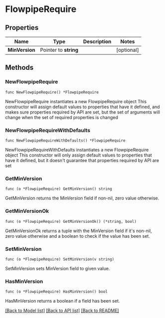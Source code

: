 # FlowpipeRequire

## Properties

Name | Type | Description | Notes
------------ | ------------- | ------------- | -------------
**MinVersion** | Pointer to **string** |  | [optional] 

## Methods

### NewFlowpipeRequire

`func NewFlowpipeRequire() *FlowpipeRequire`

NewFlowpipeRequire instantiates a new FlowpipeRequire object
This constructor will assign default values to properties that have it defined,
and makes sure properties required by API are set, but the set of arguments
will change when the set of required properties is changed

### NewFlowpipeRequireWithDefaults

`func NewFlowpipeRequireWithDefaults() *FlowpipeRequire`

NewFlowpipeRequireWithDefaults instantiates a new FlowpipeRequire object
This constructor will only assign default values to properties that have it defined,
but it doesn't guarantee that properties required by API are set

### GetMinVersion

`func (o *FlowpipeRequire) GetMinVersion() string`

GetMinVersion returns the MinVersion field if non-nil, zero value otherwise.

### GetMinVersionOk

`func (o *FlowpipeRequire) GetMinVersionOk() (*string, bool)`

GetMinVersionOk returns a tuple with the MinVersion field if it's non-nil, zero value otherwise
and a boolean to check if the value has been set.

### SetMinVersion

`func (o *FlowpipeRequire) SetMinVersion(v string)`

SetMinVersion sets MinVersion field to given value.

### HasMinVersion

`func (o *FlowpipeRequire) HasMinVersion() bool`

HasMinVersion returns a boolean if a field has been set.


[[Back to Model list]](../README.md#documentation-for-models) [[Back to API list]](../README.md#documentation-for-api-endpoints) [[Back to README]](../README.md)


